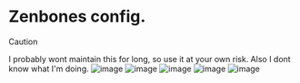 # Zenbones config.

> [!CAUTION]
> I probably wont maintain this for long, so use it at your own risk.
> Also I dont know what I'm doing.
![image](https://github.com/user-attachments/assets/ee38897a-2978-4268-8f4c-250c1d20518a)
![image](https://github.com/user-attachments/assets/146bfd7a-4793-4ac5-90c8-7f41edf0a5dd)
![image](https://github.com/user-attachments/assets/52db6e7e-0fec-4e3b-8a81-ff8606772241)
![image](https://github.com/user-attachments/assets/a66a9001-d571-40d3-9571-535777e9812b)
![image](https://github.com/user-attachments/assets/6e0b6717-6104-472a-a3f6-3998d78e0e93)
